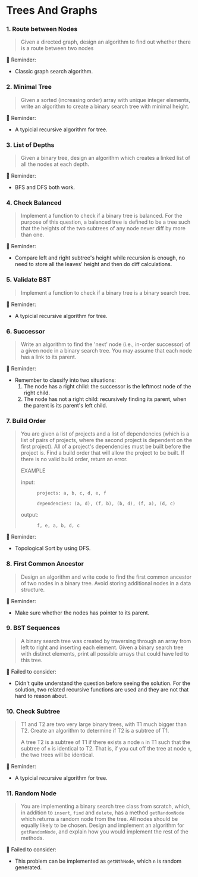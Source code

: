 # Trees And Graphs

### 1. Route between Nodes

> Given a directed graph, design an algorithm to find out whether there is a route between two nodes

📝 Reminder:

-   Classic graph search algorithm.

### 2. Minimal Tree

> Given a sorted (increasing order) array with unique integer elements, write an algorithm to create a binary search tree with minimal height.

📝 Reminder:

-   A typicial recursive algorithm for tree.

### 3. List of Depths

> Given a binary tree, design an algorithm which creates a linked list of all the nodes at each depth.

📝 Reminder:

-   BFS and DFS both work.

### 4. Check Balanced

> Implement a function to check if a binary tree is balanced. For the purpose of this question, a balanced tree is defined to be a tree such that the heights of the two subtrees of any node never diff by more than one.

📝 Reminder:

-   Compare left and right subtree's height while recursion is enough, no need to store all the leaves' height and then do diff calculations.

### 5. Validate BST

> Implement a function to check if a binary tree is a binary search tree.

📝 Reminder:

-   A typicial recursive algorithm for tree.

### 6. Successor

> Write an algorithm to find the 'next' node (i.e., in-order successor) of a given node in a binary search tree. You may assume that each node has a link to its parent.

📝 Reminder:

-   Remember to classify into two situations:
    1. The node has a right child: the successor is the leftmost node of the right child.
    2. The node has not a right child: recursively finding its parent, when the parent is its parent's left child.

### 7. Build Order

> You are given a list of projects and a list of dependencies (which is a list of pairs of projects, where the second project is dependent on the first project). All of a project's dependencies must be built before the project is. Find a build order that will allow the project to be built. If there is no valid build order, return an error.
>
> EXAMPLE
>
> input:
>
> ```
>       projects: a, b, c, d, e, f
>
>       dependencies: (a, d), (f, b), (b, d), (f, a), (d, c)
> ```
>
> output:
>
> ```
>       f, e, a, b, d, c
> ```

📝 Reminder:

-   Topological Sort by using DFS.

### 8. First Common Ancestor

> Design an algorithm and write code to find the first common ancestor of two nodes in a binary tree. Avoid storing additional nodes in a data structure.

📝 Reminder:

-   Make sure whether the nodes has pointer to its parent.

### 9. BST Sequences

> A binary search tree was created by traversing through an array from left to right and inserting each element. Given a binary search tree with distinct elements, print all possible arrays that could have led to this tree.

🔨 Failed to consider:

-   Didn't quite understand the question before seeing the solution. For the solution, two related recursive functions are used and they are not that hard to reason about.

### 10. Check Subtree

> T1 and T2 are two very large binary trees, with T1 much bigger than T2. Create an algorithm to determine if T2 is a subtree of T1.
>
> A tree T2 is a subtree of T1 if there exists a node `n` in T1 such that the subtree of `n` is identical to T2. That is, if you cut off the tree at node `n`, the two trees will be identical.

📝 Reminder:

-   A typicial recursive algorithm for tree.

### 11. Random Node

> You are implementing a binary search tree class from scratch, which, in addition to `insert`, `find` and `delete`, has a method `getRandomNode` which returns a random node from the tree. All nodes should be equally likely to be chosen. Design and implement an algorithm for `getRandomNode`, and explain how you would implement the rest of the methods.

🔨 Failed to consider:

-   This problem can be implemented as `getNthNode`, which `n` is random generated.
